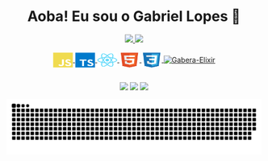 <div align="center"> 
 <h1> Aoba! Eu sou o Gabriel Lopes 👋 </h1>
 <div>
  <a href="https://github.com/gabriellopesglp">
  <img height="160em" src="https://github-readme-stats.vercel.app/api?username=gabriellopesglp&show_icons=true&theme=react&include_all_commits=true&count_private=true"/>
  <img height="160em" src="https://github-readme-stats.vercel.app/api/top-langs/?username=gabriellopesglp&layout=compact&langs_count=7&theme=react"/>
</div>
<div style="display: inline_block"><br>
  <img align="center" alt="Gabera-Js" height="30" width="40" src="https://raw.githubusercontent.com/devicons/devicon/master/icons/javascript/javascript-plain.svg">
  <img align="center" alt="Gabera-Ts" height="30" width="40" src="https://raw.githubusercontent.com/devicons/devicon/master/icons/typescript/typescript-plain.svg">
  <img align="center" alt="Gabera-React" height="30" width="40" src="https://raw.githubusercontent.com/devicons/devicon/master/icons/react/react-original.svg">
  <img align="center" alt="Gabera-HTML" height="30" width="40" src="https://raw.githubusercontent.com/devicons/devicon/master/icons/html5/html5-original.svg">
  <img align="center" alt="Gabera-CSS" height="30" width="40" src="https://raw.githubusercontent.com/devicons/devicon/master/icons/css3/css3-original.svg">
  <img align="center" alt="Gabera-Elixir" height="30" width="40" src="https://www.vectorlogo.zone/logos/elixir-lang/elixir-lang-icon.svg">
</div>
  
  ##
 

  <a href="https://instagram.com/gaberacj" target="_blank"><img src="https://img.shields.io/badge/-Instagram-%23E4405F?style=for-the-badge&logo=instagram&logoColor=white" target="_blank"></a>
 	<a href="https://www.twitch.tv/gabera" target="_blank"><img src="https://img.shields.io/badge/Twitch-9146FF?style=for-the-badge&logo=twitch&logoColor=white" target="_blank"></a>
  <a href="https://www.linkedin.com/in/gabriel-lopes-glp/" target="_blank"><img src="https://img.shields.io/badge/-LinkedIn-%230077B5?style=for-the-badge&logo=linkedin&logoColor=white" target="_blank"></a> 
 
  ![Snake animation](https://github.com/gabriellopesglp/gabriellopesglp/blob/output/github-contribution-grid-snake.svg)
 
</div>
